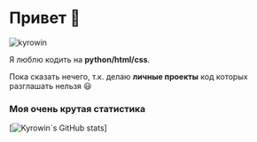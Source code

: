 # Привет 👋

![kyrowin](https://github.com/kyrowin/Kyrowin-BIO/blob/main/banner.png)

Я люблю кодить на **python/html/css**.

Пока сказать нечего, т.к. делаю **личные проекты**
код которых разглашать нельзя 😃

### Моя **очень крутая** статистика
[![Kyrowin`s GitHub stats](https://github-readme-stats.vercel.app/api?username=kyrowin&theme=transparent)]

